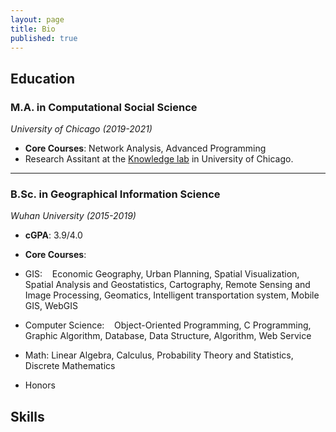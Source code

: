 ```yaml
---
layout: page
title: Bio
published: true
---
```


## Education

### M.A. in Computational Social Science
*University of Chicago (2019-2021)*

+ **Core Courses**: Network Analysis, Advanced Programming
+ Research Assitant at the [Knowledge lab](https://www.knowledgelab.org/people/knowledge_lab/) in University of Chicago.

---
### B.Sc. in Geographical Information Science
*Wuhan University (2015-2019)*

+ **cGPA**: 3.9/4.0
+ **Core Courses**:
 + GIS: &nbsp;&nbsp; Economic Geography, Urban Planning, Spatial Visualization, Spatial Analysis and Geostatistics, Cartography, Remote Sensing and Image Processing, Geomatics, Intelligent transportation system, Mobile GIS, WebGIS
  
 + Computer Science: &nbsp;&nbsp; Object-Oriented Programming, C Programming, Graphic Algorithm, Database, Data Structure, Algorithm, Web Service
 
 + Math:
 	Linear Algebra, Calculus, Probability Theory and Statistics, Discrete Mathematics
 
  
+ Honors

## Skills
